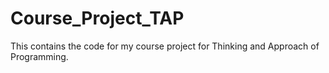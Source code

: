 Course_Project_TAP
==================

This contains the code for my course project for Thinking and Approach of Programming.
